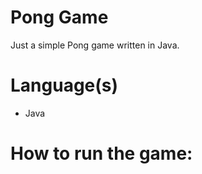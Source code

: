 # Pong Game

Just a simple Pong game written in Java.

# Language(s)
- Java


# How to run the game:

